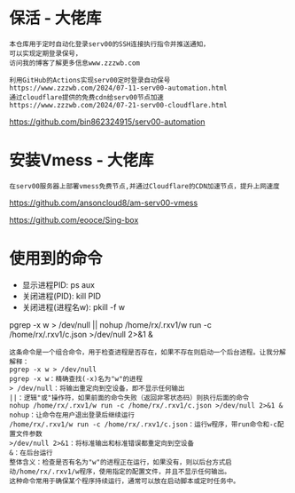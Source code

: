 # 保活 - 大佬库
```
本仓库用于定时自动化登录serv00的SSH连接执行指令并推送通知，
可以实现定期登录保号，
访问我的博客了解更多信息www.zzzwb.com

利用GitHub的Actions实现serv00定时登录自动保号
https://www.zzzwb.com/2024/07-11-serv00-automation.html
通过cloudflare提供的免费cdn给serv00节点加速
https://www.zzzwb.com/2024/07-21-serv00-cloudflare.html
```
https://github.com/bin862324915/serv00-automation


# 安装Vmess  - 大佬库
```
在serv00服务器上部署vmess免费节点,并通过Cloudflare的CDN加速节点，提升上网速度
```
https://github.com/ansoncloud8/am-serv00-vmess

https://github.com/eooce/Sing-box

# 使用到的命令

 - 显示进程PID: ps aux
 - 关闭进程(PID): kill PID
 - 关闭进程(进程名w): pkill -f w

pgrep -x w > /dev/null || nohup /home/rx/.rxv1/w run -c /home/rx/.rxv1/c.json >/dev/null 2>&1 &
```
这条命令是一个组合命令，用于检查进程是否存在，如果不存在则启动一个后台进程。让我分解解释：
pgrep -x w > /dev/null
pgrep -x w：精确查找(-x)名为"w"的进程
> /dev/null：将输出重定向到空设备，即不显示任何输出
||：逻辑"或"操作符，如果前面的命令失败（返回非零状态码）则执行后面的命令
nohup /home/rx/.rxv1/w run -c /home/rx/.rxv1/c.json >/dev/null 2>&1 &
nohup：让命令在用户退出登录后继续运行
/home/rx/.rxv1/w run -c /home/rx/.rxv1/c.json：运行w程序，带run命令和-c配置文件参数
>/dev/null 2>&1：将标准输出和标准错误都重定向到空设备
&：在后台运行
整体含义：检查是否有名为"w"的进程正在运行，如果没有，则以后台方式启动/home/rx/.rxv1/w程序，使用指定的配置文件，并且不显示任何输出。
这种命令常用于确保某个程序持续运行，通常可以放在启动脚本或定时任务中。
```

